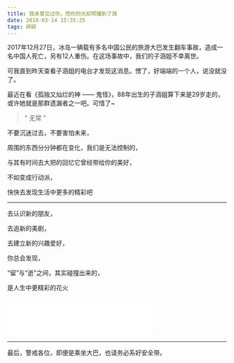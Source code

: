 ```yaml
---
title: 我未曾见过你，而你的光却照耀到了我
date: 2018-03-14 15:35:25
tags: 碎碎
---
```


2017年12月27日，冰岛一辆载有多名中国公民的旅游大巴发生翻车事故，造成一名中国人死亡，另有12人重伤。在这场事故中，我们的子涵姐不幸离世。

可我直到昨天查看子涵姐的电台才发现这消息。愣了，好端端的一个人，说没就没了。

最近在看《孤独又灿烂的神 —— 鬼怪》，88年出生的子涵姐算下来是29岁走的，或许她就是那群遗漏者之一吧。可惜了~


> " 无常 "

不要沉迷过去，不要害怕未来，

周围的东西分分钟都在变化，我们是无法控制的，

与其有时间去大把的回忆它曾经带给你的美好，

不如变成行动派，

快快去发现生活中更多的精彩吧

***


去认识新的朋友，

去追新的美剧，

去建立新的兴趣爱好，

你总会发现，

“留”与“逝”之间，其实碰撞出来的，

是人生中更精彩的花火




<iframe frameborder="no" border="0" marginwidth="0" marginheight="0" width=330 height=86 src="//music.163.com/outchain/player?type=2&id=483717360&auto=1&height=66"></iframe>

***
最后，警戒各位，即便是乘坐大巴，也请务必系好安全带。